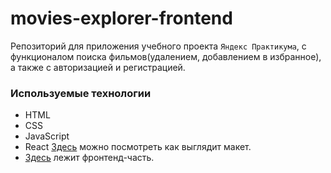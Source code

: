 # movies-explorer-frontend
Репозиторий для приложения учебного проекта `Яндекс Практикума`, с функционалом поиска фильмов(удалением, добавлением в избранное), а также с авторизацией и регистрацией.

### Используемые технологии

* HTML
* CSS
* JavaScript
* React
  [Здесь](https://www.figma.com/file/viiAj1HV3AftwMjBZ1bMKN/Diploma-(Copy)?node-id=932%3A3806) можно посмотреть как выглядит макет.
* [Здесь](https://oksanamovies.nomoredomains.sbs) лежит фронтенд-часть.